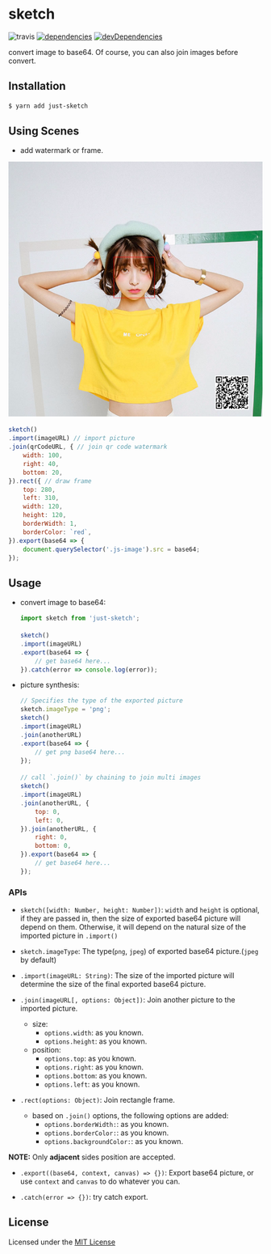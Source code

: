# sketch

![travis](https://api.travis-ci.org/JustClear/just-sketch.svg?branch=master)
[![dependencies](https://david-dm.org/justclear/just-sketch.svg)](https://david-dm.org/justclear/just-sketch#info=dependencies&view=table)
[![devDependencies](https://david-dm.org/justclear/just-sketch/dev-status.svg)](https://david-dm.org/justclear/just-sketch#info=devDependencies&view=table)

convert image to base64. Of course, you can also join images before convert.

## Installation

```sh
$ yarn add just-sketch
```

## Using Scenes

- add watermark or frame.

![result](./result.png)

```js
sketch()
.import(imageURL) // import picture
.join(qrCodeURL, { // join qr code watermark
    width: 100,
    right: 40,
    bottom: 20,
}).rect({ // draw frame
    top: 280,
    left: 310,
    width: 120,
    height: 120,
    borderWidth: 1,
    borderColor: `red`,
}).export(base64 => {
    document.querySelector('.js-image').src = base64;
});
```

## Usage

- convert image to base64:
    ```js
    import sketch from 'just-sketch';

    sketch()
    .import(imageURL)
    .export(base64 => {
        // get base64 here...
    }).catch(error => console.log(error));
    ```

- picture synthesis:
    ```js
    // Specifies the type of the exported picture
    sketch.imageType = 'png';
    sketch()
    .import(imageURL)
    .join(anotherURL)
    .export(base64 => {
        // get png base64 here...
    });

    // call `.join()` by chaining to join multi images
    sketch()
    .import(imageURL)
    .join(anotherURL, {
        top: 0,
        left: 0,
    }).join(anotherURL, {
        right: 0,
        bottom: 0,
    }).export(base64 => {
        // get base64 here...
    });
    ```

### APIs

- `sketch([width: Number, height: Number])`: `width` and `height` is optional, if they are passed in, then the size of exported base64 picture will depend on them. Otherwise, it will depend on the natural size of the imported picture in `.import()`

- `sketch.imageType`: The type(`png`, `jpeg`) of exported base64 picture.(`jpeg` by default)

- `.import(imageURL: String)`: The size of the imported picture will determine the size of the final exported base64 picture.

- `.join(imageURL[, options: Object])`: Join another picture to the imported picture.
    - size:
        - `options.width`: as you known.
        - `options.height`: as you known.
    - position:
        - `options.top`: as you known.
        - `options.right`: as you known.
        - `options.bottom`: as you known.
        - `options.left`: as you known.

- `.rect(options: Object)`: Join rectangle frame.
    - based on `.join()` options, the following options are added:
        - `options.borderWidth:`: as you known.
        - `options.borderColor:`: as you known.
        - `options.backgroundColor:`: as you known.

**NOTE:** Only **adjacent** sides position are accepted.

- `.export((base64, context, canvas) => {})`: Export base64 picture, or use `context` and `canvas` to do whatever you can.

- `.catch(error => {})`: try catch export.


## License

Licensed under the [MIT License](https://github.com/JustClear/just-sketch/blob/master/LICENSE)
